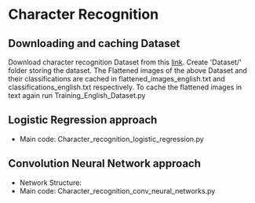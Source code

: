 # Character Recognition
## Downloading and caching Dataset
Download character recognition Dataset from this [link](http://www.ee.surrey.ac.uk/CVSSP/demos/chars74k/EnglishHnd.tgz).
Create 'Dataset/' folder storing the dataset.
The Flattened images of the above Dataset and their classifications are cached in flattened_images_english.txt and classifications_english.txt respectively. To cache
the flattened images in text again run Training_English_Dataset.py 

## Logistic Regression approach
* Main code: Character_recognition_logistic_regression.py
## Convolution Neural Network approach
* Network Structure: 
* Main code: Character_recognition_conv_neural_networks.py
